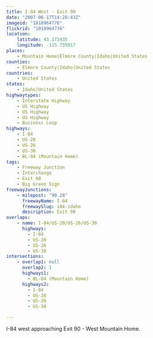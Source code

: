 ```yaml
---
title: I-84 West - Exit 90
date: "2007-06-17T14:28:43Z"
imageid: "1018964776"
flickrid: "1018964776"
location:
    latitude: 43.172435
    longitude: -115.739917
places:
    - Mountain Home|Elmore County|Idaho|United States
counties:
    - Elmore County|Idaho|United States
countries:
    - United States
states:
    - Idaho|United States
highwaytypes:
    - Interstate Highway
    - US Highway
    - US Highway
    - US Highway
    - Business Loop
highways:
    - I-84
    - US-20
    - US-26
    - US-30
    - BL-84 (Mountain Home)
tags:
    - Freeway Junction
    - Interchange
    - Exit 90
    - Big Green Sign
freewayJunctions:
    - milepost: "90.28"
      freewayName: I-84
      freewaySlug: i84-idaho
      description: Exit 90
overlaps:
    - name: I-84/US-20/US-26/US-30
      highways:
        - I-84
        - US-20
        - US-26
        - US-30
intersections:
    - overlap1: null
      overlap2: 1
      highways1:
        - BL-84 (Mountain Home)
      highways2:
        - I-84
        - US-20
        - US-26
        - US-30

---
```

I-84 west approaching Exit 90 - West Mountain Home.